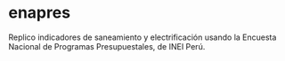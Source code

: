 # enapres
Replico indicadores de saneamiento y electrificación usando la Encuesta Nacional de Programas Presupuestales, de INEI Perú. 
